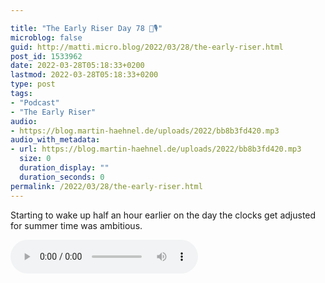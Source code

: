 ```yaml
---

title: "The Early Riser Day 78 🌅🎙"
microblog: false
guid: http://matti.micro.blog/2022/03/28/the-early-riser.html
post_id: 1533962
date: 2022-03-28T05:18:33+0200
lastmod: 2022-03-28T05:18:33+0200
type: post
tags:
- "Podcast"
- "The Early Riser"
audio:
- https://blog.martin-haehnel.de/uploads/2022/bb8b3fd420.mp3
audio_with_metadata:
- url: https://blog.martin-haehnel.de/uploads/2022/bb8b3fd420.mp3
  size: 0
  duration_display: ""
  duration_seconds: 0
permalink: /2022/03/28/the-early-riser.html
---
```

Starting to wake up half an hour earlier on the day the clocks get adjusted for summer time was ambitious.

<audio controls="controls" src="https://blog.martin-haehnel.de/uploads/2022/bb8b3fd420.mp3" preload="metadata" />

